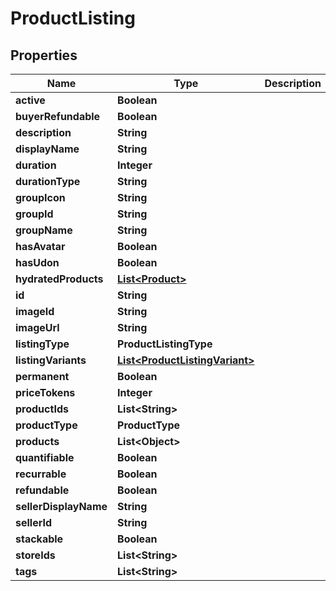 

# ProductListing


## Properties

| Name | Type | Description | Notes |
|------------ | ------------- | ------------- | -------------|
|**active** | **Boolean** |  |  |
|**buyerRefundable** | **Boolean** |  |  |
|**description** | **String** |  |  |
|**displayName** | **String** |  |  |
|**duration** | **Integer** |  |  [optional] |
|**durationType** | **String** |  |  [optional] |
|**groupIcon** | **String** |  |  [optional] |
|**groupId** | **String** |  |  [optional] |
|**groupName** | **String** |  |  [optional] |
|**hasAvatar** | **Boolean** |  |  |
|**hasUdon** | **Boolean** |  |  |
|**hydratedProducts** | [**List&lt;Product&gt;**](Product.md) |  |  [optional] |
|**id** | **String** |  |  |
|**imageId** | **String** |  |  [optional] |
|**imageUrl** | **String** |  |  [optional] |
|**listingType** | **ProductListingType** |  |  |
|**listingVariants** | [**List&lt;ProductListingVariant&gt;**](ProductListingVariant.md) |  |  [optional] |
|**permanent** | **Boolean** |  |  [optional] |
|**priceTokens** | **Integer** |  |  |
|**productIds** | **List&lt;String&gt;** |  |  |
|**productType** | **ProductType** |  |  |
|**products** | **List&lt;Object&gt;** |  |  |
|**quantifiable** | **Boolean** |  |  [optional] |
|**recurrable** | **Boolean** |  |  |
|**refundable** | **Boolean** |  |  |
|**sellerDisplayName** | **String** |  |  |
|**sellerId** | **String** |  |  |
|**stackable** | **Boolean** |  |  |
|**storeIds** | **List&lt;String&gt;** |  |  |
|**tags** | **List&lt;String&gt;** |  |  [optional] |



